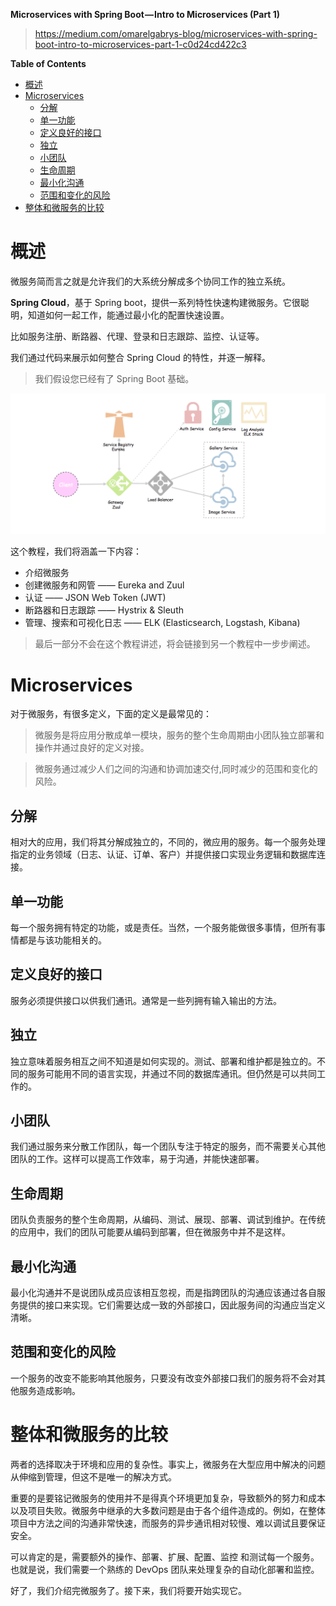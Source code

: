 **Microservices with Spring Boot — Intro to Microservices (Part 1)**

> https://medium.com/omarelgabrys-blog/microservices-with-spring-boot-intro-to-microservices-part-1-c0d24cd422c3

<!-- markdown-toc start - Don't edit this section. Run M-x markdown-toc-refresh-toc -->
**Table of Contents**

- [概述](#概述)
- [Microservices](#microservices)
	- [分解](#分解)
	- [单一功能](#单一功能)
	- [定义良好的接口](#定义良好的接口)
	- [独立](#独立)
	- [小团队](#小团队)
	- [生命周期](#生命周期)
	- [最小化沟通](#最小化沟通)
	- [范围和变化的风险](#范围和变化的风险)
- [整体和微服务的比较](#整体和微服务的比较)

<!-- markdown-toc end -->


# 概述

微服务简而言之就是允许我们的大系统分解成多个协同工作的独立系统。

**Spring Cloud**，基于 Spring boot，提供一系列特性快速构建微服务。它很聪明，知道如何一起工作，能通过最小化的配置快速设置。

比如服务注册、断路器、代理、登录和日志跟踪、监控、认证等。

我们通过代码来展示如何整合 Spring Cloud 的特性，并逐一解释。

> 我们假设您已经有了 Spring Boot 基础。

![](https://raw.githubusercontent.com/keer2345/java-spring-boot-cloud-tutorials/master/microservices-spring-boot/images/01.png)

这个教程，我们将涵盖一下内容：
- 介绍微服务
- 创建微服务和网管 —— Eureka and Zuul
- 认证 —— JSON Web Token (JWT)
- 断路器和日志跟踪 —— Hystrix & Sleuth
- 管理、搜索和可视化日志 —— ELK (Elasticsearch, Logstash, Kibana)

> 最后一部分不会在这个教程讲述，将会链接到另一个教程中一步步阐述。

# Microservices
对于微服务，有很多定义，下面的定义是最常见的：

> 微服务是将应用分散成单一模块，服务的整个生命周期由小团队独立部署和操作并通过良好的定义对接。

> 微服务通过减少人们之间的沟通和协调加速交付,同时减少的范围和变化的风险。

## 分解
相对大的应用，我们将其分解成独立的，不同的，微应用的服务。每一个服务处理指定的业务领域（日志、认证、订单、客户）并提供接口实现业务逻辑和数据库连接。

## 单一功能
每一个服务拥有特定的功能，或是责任。当然，一个服务能做很多事情，但所有事情都是与该功能相关的。

## 定义良好的接口
服务必须提供接口以供我们通讯。通常是一些列拥有输入输出的方法。

## 独立
独立意味着服务相互之间不知道是如何实现的。测试、部署和维护都是独立的。不同的服务可能用不同的语言实现，并通过不同的数据库通讯。但仍然是可以共同工作的。

## 小团队
我们通过服务来分散工作团队，每一个团队专注于特定的服务，而不需要关心其他团队的工作。这样可以提高工作效率，易于沟通，并能快速部署。

## 生命周期
团队负责服务的整个生命周期，从编码、测试、展现、部署、调试到维护。在传统的应用中，我们的团队可能要从编码到部署，但在微服务中并不是这样。

## 最小化沟通
最小化沟通并不是说团队成员应该相互忽视，而是指跨团队的沟通应该通过各自服务提供的接口来实现。它们需要达成一致的外部接口，因此服务间的沟通应当定义清晰。

## 范围和变化的风险
一个服务的改变不能影响其他服务，只要没有改变外部接口我们的服务将不会对其他服务造成影响。

# 整体和微服务的比较

两者的选择取决于环境和应用的复杂性。事实上，微服务在大型应用中解决的问题从伸缩到管理，但这不是唯一的解决方式。

重要的是要铭记微服务的使用并不是得真个环境更加复杂，导致额外的努力和成本以及项目失败。微服务中继承的大多数问题是由于各个组件造成的。例如，在整体项目中方法之间的沟通非常快速，而服务的异步通讯相对较慢、难以调试且要保证安全。

可以肯定的是，需要额外的操作、部署、扩展、配置、监控 和测试每一个服务。也就是说，我们需要一个熟练的 DevOps 团队来处理复杂的自动化部署和监控。

好了，我们介绍完微服务了。接下来，我们将要开始实现它。
